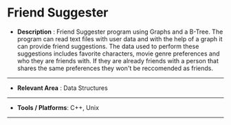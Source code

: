 # Friend Suggester

- **Description** : Friend Suggester program using Graphs and a B-Tree. The program can read text files with user data and with the help of a graph it can provide friend suggestions. The data used to perform these suggestions includes favorite characters, movie genre preferences and who they are friends with. If they are already friends with a person that shares the same preferences they won't be reccomended as friends.
___
- **Relevant Area** : Data Structures
___
- **Tools / Platforms**:  C++, Unix
___

